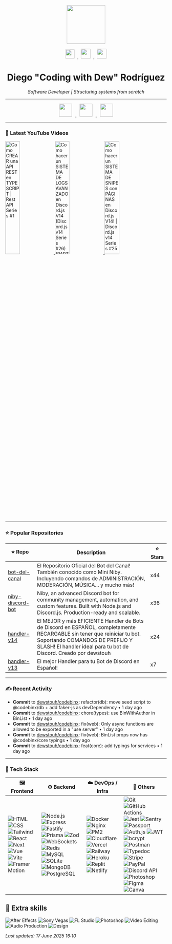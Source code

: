 <p align="center">
  <img src="https://avatars.githubusercontent.com/u/53043542?v=4" width="120" />
  <div align="center" style="margin-top: 16px;">
  <a href="https://youtube.com/@codingwithdew3066" target="_blank">
    <img src="https://upload.wikimedia.org/wikipedia/commons/0/09/YouTube_full-color_icon_%282017%29.svg" height="28" style="margin: 0 8px; transition: opacity 0.2s;" onmouseover="this.style.opacity=0.7" onmouseout="this.style.opacity=1" />
  </a>
  <a href="https://linkedin.com/in/bydiego" target="_blank">
    <img src="https://upload.wikimedia.org/wikipedia/commons/c/ca/LinkedIn_logo_initials.png" height="30" style="margin: 0 8px; transition: opacity 0.2s;" onmouseover="this.style.opacity=0.7" onmouseout="this.style.opacity=1" />
  </a>
  <a href="https://justdiego.com" target="_blank">
    <img src="https://upload.wikimedia.org/wikipedia/commons/thumb/9/93/Globe-Africa-and-Europe%26Asiaparts.svg/640px-Globe-Africa-and-Europe%26Asiaparts.svg.png" height="30" style="margin: 0 8px; transition: opacity 0.2s;" onmouseover="this.style.opacity=0.7" onmouseout="this.style.opacity=1" />
  </a>
</div>
</p>

<h1 align="center"><strong>Diego "Coding with Dew" Rodríguez</strong></h1>

<p align="center"><i>Software Developer | Structuring systems from scratch</i></p>

---

<p align="center">
  <a href="https://bin.elmundodeniby.com" target="_blank">
    <img src="https://placehold.co/150x40/0f0f0f/ffffff?text=El+Mundo+de+Niby" height="40" style="margin: 0 10px; transition: all 0.2s;" onmouseover="this.style.transform='scale(1.05)'" onmouseout="this.style.transform='scale(1)'" />
  </a>
  <a href="https://niby.elmundodeniby.com" target="_blank">
    <img src="https://placehold.co/150x40/0f0f0f/ffffff?text=CodeBinX" height="40" style="margin: 0 10px; transition: all 0.2s;" onmouseover="this.style.transform='scale(1.05)'" onmouseout="this.style.transform='scale(1)'" />
  </a>
  <a href="https://justdiego.com" target="_blank">
    <img src="https://placehold.co/150x40/0f0f0f/ffffff?text=justdiego.com" height="40" style="margin: 0 10px; transition: all 0.2s;" onmouseover="this.style.transform='scale(1.05)'" onmouseout="this.style.transform='scale(1)'" />
  </a>
</p>

---

### 🔴 Latest YouTube Videos



<a href='https://youtu.be/IGWrOy_gd4w' target='_blank'>
  <img width='30%' src='https://img.youtube.com/vi/IGWrOy_gd4w/mqdefault.jpg' alt='Como CREAR una API REST en TYPESCRIPT | Rest API Series #1' />
</a>

<a href='https://youtu.be/NHbQApz7iUE' target='_blank'>
  <img width='30%' src='https://img.youtube.com/vi/NHbQApz7iUE/mqdefault.jpg' alt='Como hacer un SISTEMA DE LOGS AVANZADO en Discord.js V14 (Discord.js v14 Series #26) (PARTE 1)' />
</a>

<a href='https://youtu.be/GzUJRjf8E0g' target='_blank'>
  <img width='30%' src='https://img.youtube.com/vi/GzUJRjf8E0g/mqdefault.jpg' alt='Como hacer un SISTEMA DE SNIPES con PÁGINAS en Discord.js V14! | Discord.js v14 Series #25' />
</a>


---

### ⭐ Popular Repositories

| ⭐ Repo | Description | ⭐ Stars |
|--------|-------------|-------|
| [bot-del-canal](https://github.com/dewstouh/bot-del-canal) | El Repositorio Oficial del Bot del Canal! También conocido como Mini Niby. Incluyendo comandos de ADMINISTRACIÓN, MODERACIÓN, MÚSICA... y mucho más! | x44 |
| [niby-discord-bot](https://github.com/dewstouh/niby-discord-bot) | Niby, an advanced Discord bot for community management, automation, and custom features. Built with Node.js and Discord.js. Production-ready and scalable. | x36 |
| [handler-v14](https://github.com/dewstouh/handler-v14) | El MEJOR y más EFICIENTE Handler de Bots de Discord en ESPAÑOL, completamente RECARGABLE sin tener que reiniciar tu bot. Soportando COMANDOS DE PREFIJO Y SLASH! El handler ideal para tu bot de Discord. Creado por dewstouh | x24 |
| [handler-v13](https://github.com/dewstouh/handler-v13) | El mejor Handler para tu Bot de Discord en Español! | x7 |

---

### ✍ Recent Activity


- <strong>Commit</strong> to <a href="https://github.com/dewstouh/codebinx">dewstouh/codebinx</a>: refactor(db): move seed script to @codebinx/db + add faker-js as devDependency • 1 day ago
- <strong>Commit</strong> to <a href="https://github.com/dewstouh/codebinx">dewstouh/codebinx</a>: chore(types): use BinWithAuthor in BinList • 1 day ago
- <strong>Commit</strong> to <a href="https://github.com/dewstouh/codebinx">dewstouh/codebinx</a>: fix(web): Only async functions are allowed to be exported in a "use server" • 1 day ago
- <strong>Commit</strong> to <a href="https://github.com/dewstouh/codebinx">dewstouh/codebinx</a>: fix(web): BinList props now has @codebinx/core typings • 1 day ago
- <strong>Commit</strong> to <a href="https://github.com/dewstouh/codebinx">dewstouh/codebinx</a>: feat(core): add typings for services • 1 day ago


---

### 🔨 Tech Stack

| 🖼️ Frontend | ⚙️ Backend | ☁️ DevOps / Infra | 🧩 Others |
|------------|------------|-------------------|----------|
| ![HTML](https://img.shields.io/badge/-HTML5-E34F26?logo=html5&logoColor=white) ![CSS](https://img.shields.io/badge/-CSS3-1572B6?logo=css3&logoColor=white) ![Tailwind](https://img.shields.io/badge/-Tailwind-06B6D4?logo=tailwindcss&logoColor=white) ![React](https://img.shields.io/badge/-React-61DAFB?logo=react&logoColor=black) ![Next](https://img.shields.io/badge/-Next.js-000000?logo=nextdotjs&logoColor=white) ![Vue](https://img.shields.io/badge/-Vue-4FC08D?logo=vue.js&logoColor=white) ![Vite](https://img.shields.io/badge/-Vite-646CFF?logo=vite&logoColor=white) ![Framer Motion](https://img.shields.io/badge/-Framer_Motion-EF5C90?logo=framer&logoColor=white) | ![Node.js](https://img.shields.io/badge/-Node.js-339933?logo=nodedotjs&logoColor=white) ![Express](https://img.shields.io/badge/-Express-000000?logo=express&logoColor=white) ![Fastify](https://img.shields.io/badge/-Fastify-000000?logo=fastify&logoColor=white) ![Prisma](https://img.shields.io/badge/-Prisma-2D3748?logo=prisma&logoColor=white) ![Zod](https://img.shields.io/badge/-Zod-3E6DCC?logoColor=white) ![WebSockets](https://img.shields.io/badge/-WebSockets-010101?logo=websockets&logoColor=white) ![Redis](https://img.shields.io/badge/-Redis-DC382D?logo=redis&logoColor=white) ![MySQL](https://img.shields.io/badge/-MySQL-4479A1?logo=mysql&logoColor=white) ![SQLite](https://img.shields.io/badge/-SQLite-003B57?logo=sqlite&logoColor=white) ![MongoDB](https://img.shields.io/badge/-MongoDB-47A248?logo=mongodb&logoColor=white) ![PostgreSQL](https://img.shields.io/badge/-PostgreSQL-4169E1?logo=postgresql&logoColor=white) | ![Docker](https://img.shields.io/badge/-Docker-2496ED?logo=docker&logoColor=white) ![Nginx](https://img.shields.io/badge/-Nginx-009639?logo=nginx&logoColor=white) ![PM2](https://img.shields.io/badge/-PM2-2B037A?logoColor=white) ![Cloudflare](https://img.shields.io/badge/-Cloudflare-F38020?logo=cloudflare&logoColor=white) ![Vercel](https://img.shields.io/badge/-Vercel-000000?logo=vercel&logoColor=white) ![Railway](https://img.shields.io/badge/-Railway-0B0D0E?logo=railway&logoColor=white) ![Heroku](https://img.shields.io/badge/-Heroku-430098?logo=heroku&logoColor=white) ![Replit](https://img.shields.io/badge/-Replit-F26207?logo=replit&logoColor=white) ![Netlify](https://img.shields.io/badge/-Netlify-00C7B7?logo=netlify&logoColor=white) | ![Git](https://img.shields.io/badge/-Git-F05032?logo=git&logoColor=white) ![GitHub Actions](https://img.shields.io/badge/-GitHub_Actions-2088FF?logo=githubactions&logoColor=white) ![Jest](https://img.shields.io/badge/-Jest-C21325?logo=jest&logoColor=white) ![Sentry](https://img.shields.io/badge/-Sentry-362D59?logo=sentry&logoColor=white) ![Passport](https://img.shields.io/badge/-Passport-34A853?logo=passport&logoColor=white) ![Auth.js](https://img.shields.io/badge/-Auth.js-000000?logo=auth0&logoColor=white) ![JWT](https://img.shields.io/badge/-JWT-000000?logo=jsonwebtokens&logoColor=white) ![bcrypt](https://img.shields.io/badge/-bcrypt-4B32C3?logo=lock&logoColor=white) ![Postman](https://img.shields.io/badge/-Postman-FF6C37?logo=postman&logoColor=white) ![Typedoc](https://img.shields.io/badge/-Typedoc-294E80?logo=typedoc&logoColor=white) ![Stripe](https://img.shields.io/badge/-Stripe-635BFF?logo=stripe&logoColor=white) ![PayPal](https://img.shields.io/badge/-PayPal-00457C?logo=paypal&logoColor=white) ![Discord API](https://img.shields.io/badge/-Discord_API-5865F2?logo=discord&logoColor=white) ![Photoshop](https://img.shields.io/badge/-Photoshop-31A8FF?logo=adobephotoshop&logoColor=white) ![Figma](https://img.shields.io/badge/-Figma-F24E1E?logo=figma&logoColor=white) ![Canva](https://img.shields.io/badge/-Canva-00C4CC?logo=canva&logoColor=white) |

## 📸 Extra skills

![After Effects](https://img.shields.io/badge/-After_Effects-9999FF?style=for-the-badge&logo=adobeaftereffects&logoColor=white)
![Sony Vegas](https://img.shields.io/badge/-Sony_Vegas-1A1A1A?style=for-the-badge&logo=sony&logoColor=white)
![FL Studio](https://img.shields.io/badge/-FL_Studio-F78A1E?style=for-the-badge&logo=image-line&logoColor=white)
![Photoshop](https://img.shields.io/badge/-Photoshop-31A8FF?style=for-the-badge&logo=adobephotoshop&logoColor=white)
![Video Editing](https://img.shields.io/badge/-Video_Editing-FF0000?style=for-the-badge&logo=youtube&logoColor=white)
![Audio Production](https://img.shields.io/badge/-Audio_Production-FF8C00?style=for-the-badge&logo=soundcloud&logoColor=white)
![Design](https://img.shields.io/badge/-Design-000000?style=for-the-badge&logo=figma&logoColor=white)

*Last updated: 17 June 2025 16:10*   